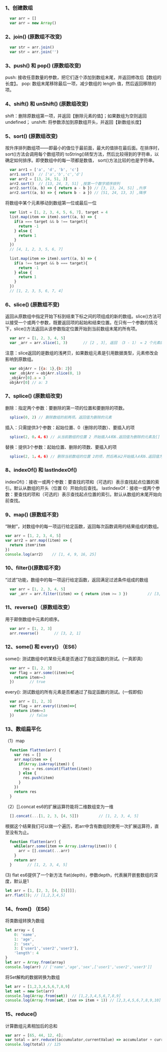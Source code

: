### 1、创建数组

``` javascript
  var arr = []
  var arr = new Array()
```

### 2、join() (原数组不改变)

``` javascript
  var str = arr.join()
  var str = arr.join('')
```

### 3、push() 和 pop() (原数组改变)

push: 接收任意数量的参数，把它们逐个添加到数组末尾，并返回修改后【数组的长度】。
pop: 数组末尾移除最后一项，减少数组的 length 值，然后返回移除的项。

### 4、shift() 和 unShift() (原数组改变)

shift：删除原数组第一项，并返回【删除元素的值】；如果数组为空则返回undefined；
unshift: 将参数添加到原数组开头，并返回【新数组长度】

### 5、sort() (原数组改变)
按升序排列数组项——即最小的值位于最前面，最大的值排在最后面。在排序时，sort()方法会调用每个数组项的 toString()转型方法，然后比较得到的字符串，以确定如何排序。即使数组中的每一项都是数值， sort()方法比较的也是字符串。


``` javascript
  var arr1 = ['a', 'd', 'b', 'c']
  arr1.sort()  // ['a','b','c','d']
  var arr2 = [13, 24, 51, 3]
  arr2.sort()  // [13, 24, 3, 51] ,按第一个数字顺序排列
  arr2.sort((a, b) => { return a - b }) // [3, 13, 24, 51] ,升序
  arr2.sort((a, b) => { return b - a }) // [51, 24, 13, 3] ,降序
```
将数组中某个元素移动到数组第一位或最后一位

``` javascript
  var list = [1, 2, 3, 4, 5, 6, 7], target = 4
  list.map(item => item).sort((a, b) => {
    if(a === target && b !== target){
      return -1
    } else {
      return 1
    }
  })
  // [4, 1, 2, 3, 5, 6, 7]
  
  list.map(item => item).sort((a, b) => {
    if(a !== target && b === target){
      return -1
    } else {
      return 1
    }
  })
  // [1, 2, 3, 5, 6, 7, 4]
```

### 6、slice() (原数组不变)
返回从原数组中指定开始下标到结束下标之间的项组成的新的数组。slice()方法可以接受一个或两个参数，既要返回项的起始和结束位置。在只有一个参数的情况下，slice()方法返回从该参数指定位置开始到当前数组末尾的所有项。

``` javascript
  var arr = [1, 2, 3, 4, 5]
  var _arr = arr.slice(1, 3)       // [2 , 3], 返回 （3 - 1） = 2 个元素的数组
```

注意：slice返回的是数组的浅拷贝，如果数组元素是引用数据类型，元素修改会影响到原数组。

``` javascript
  var objArr = [{a: 1},{b: 2}]
  var _objArr = objArr.slice(0, 1)
  _objArr[0].a = 3
  objArr[0] // a: 3
```

### 7、splice() (原数组改变)
删除：指定两个参数：要删除的第一项的位置和要删除的项数。

``` javascript
  splice(0, 2) // 删除数组的前两项。返回值为删除的元素
```
插入：只需提供3个参数：起始位置、0（删除的项数）、要插入的项

``` javascript
  splice(2, 0，4，6) // 从当前数组的位置 2 开始插入4和6.返回值为删除的元素及[]
```
替换：提供3个参数：起始位置、删除的项数、要插入的项
``` javascript
  splice(2, 1，4，6) // 删除当前数组的位置 2的项，然后再从2开始插入4和6.返回值为删除的元素及[1]
```

### 8、indexOf() 和 lastIndexOf()
indexOf()：接收一或两个参数：要查找的项和（可选的）表示查找起点位置的索引。默认从数组的开头（位置 0）开始向后查找。
lastIndexOf：接收一或两个参数：要查找的项和（可选的）表示查找起点位置的索引。默认从数组的末尾开始向前查找。

### 9、map() (原数组不变)
“映射”，对数组中的每一项运行给定函数，返回每次函数调用的结果组成的数组。

``` javascript
var arr = [1, 2, 3, 4, 5]
var arr2 = arr.map((item) => { 
  return item*item
})
console.log(arr2)    // [1, 4, 9, 16, 25]
```

### 10、filter()(原数组不变)

“过滤”功能，数组中的每一项运行给定函数，返回满足过滤条件组成的数组

``` javascript
  var arr = [1, 2, 3, 4, 5]
  var _arr = arr.filter((item) => { return item >= 3 })         // [3, 4, 5]
```

### 11、reverse()（原数组改变）
用于颠倒数组中元素的顺序。

``` javascript
  var arr = [1, 2, 3]
  arr.reverse()       // [3, 2, 1]
```

### 12、some() 和 every() （ES6）
some(): 测试数组中的某些元素是否通过了指定函数的测试。(一真即真)
``` javascript
  var arr = [1, 2, 3]
  var flag = arr.some((item)=>{
    return item>=3
  })       // true
```

every(): 测试数组的所有元素是否都通过了指定函数的测试。(一假即假)
``` javascript
  var arr = [1, 2, 3]
  var flag = arr.every((item)=>{
    return item>=3
  })       // false
```

### 13、数组扁平化

（1）map
``` javascript
  function flatten(arr) {
    var res = []
    arr.map(item => {
      if(Array.isArray(item)) {
        res = res.concat(flatten(item))
      } else {
        res.push(item)
      }
    })
    return res
  }
```
（2）[].concat 
es6的扩展运算符能将二维数组变为一维

``` javascript
  [].concat(...[1, 2, 3, [4, 5]])         // [1, 2, 3, 4, 5]
```
根据这个结果我们可以做一个遍历，若arr中含有数组则使用一次扩展运算符，直至没有为止。
``` javascript
  function flatten(arr) {
    while(arr.some(item => Array.isArray(item))) {
      arr = [].concat(...arr)
    }
    return arr
  }       // [1, 2, 3, 4, 5]
```
(3) flat
es6提供了一个新方法 flat(depth)，参数depth，代表展开嵌套数组的深度，默认是1
``` javascript
let arr = [1, [2, 3, [4, [5]]]];
arr.flat(3); // [1,2,3,4,5]
```

### 14、from() （ES6）

将类数组转换为数组
``` javascript
let array = {
    0: 'name', 
    1: 'age',
    2: 'sex',
    3: ['user1','user2','user3'],
    'length': 4
}
let arr = Array.from(array)
console.log(arr) // ['name','age','sex',['user1','user2','user3']]
```
将Set解构的数据转换为数组
``` javascript
let arr = [1,2,3,4,5,6,7,8,9]
let set = new Set(arr)
console.log(Array.from(set))  // [1,2,3,4,5,6,7,8,9]
console.log(Array.from(set, item => item + 1)) // [2,3,4,5,6,7,8,9,10]
```

### 15、reduce()
计算数组元素相加后的总和
``` javascript
var arr = [65, 44, 12, 4];
var total = arr.reduce((accumulator,currentValue) => accumulator + currentValue)
console.log(total) // 125
```